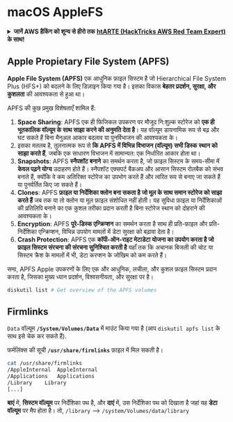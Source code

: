# macOS AppleFS

<details>

<summary><strong>जानें AWS हैकिंग को शून्य से हीरो तक</strong> <a href="https://training.hacktricks.xyz/courses/arte"><strong>htARTE (HackTricks AWS Red Team Expert)</strong></a><strong> के साथ!</strong></summary>

HackTricks का समर्थन करने के अन्य तरीके:

* अगर आप चाहते हैं कि आपकी **कंपनी HackTricks में विज्ञापित हो** या **HackTricks को PDF में डाउनलोड करें** तो [**सब्सक्रिप्शन प्लान्स देखें**](https://github.com/sponsors/carlospolop)!
* [**आधिकारिक PEASS और HackTricks स्वैग**](https://peass.creator-spring.com) प्राप्त करें
* हमारे विशेष [**NFTs**](https://opensea.io/collection/the-peass-family) कलेक्शन, [**The PEASS Family**](https://opensea.io/collection/the-peass-family) की खोज करें
* **शामिल हों** 💬 [**डिस्कॉर्ड समूह**](https://discord.gg/hRep4RUj7f) या [**टेलीग्राम समूह**](https://t.me/peass) या **मुझे** **ट्विटर** 🐦 [**@carlospolopm**](https://twitter.com/carlospolopm)** पर फॉलो** करें।
* **अपने हैकिंग ट्रिक्स साझा करें** द्वारा PRs सबमिट करके [**HackTricks**](https://github.com/carlospolop/hacktricks) और [**HackTricks Cloud**](https://github.com/carlospolop/hacktricks-cloud) github repos में।

</details>

## Apple Propietary File System (APFS)

**Apple File System (APFS)** एक आधुनिक फ़ाइल सिस्टम है जो Hierarchical File System Plus (HFS+) को बदलने के लिए डिज़ाइन किया गया है। इसका विकास **बेहतर प्रदर्शन, सुरक्षा, और कुशलता** की आवश्यकता से हुआ था।

APFS की कुछ प्रमुख विशेषताएँ शामिल हैं:

1. **Space Sharing**: APFS एक ही फिजिकल उपकरण पर मौजूद नि:शुल्क स्टोरेज को **एक ही भूतकालिक वॉल्यूम के साथ साझा करने की अनुमति देता है**। यह वॉल्यूम डायनामिक रूप से बढ़ और घट सकते हैं बिना मैनुअल आकार बदलाव या पुनर्विभाजन की आवश्यकता के।
1. इसका मतलब है, तुलनात्मक रूप से **कि APFS में विभिन्न विभाजन (वॉल्यूम) सभी डिस्क स्थान को साझा करते हैं**, जबकि एक साधारण विभाजन में सामान्यत: एक निर्धारित आकार होता था।
2. **Snapshots**: APFS **स्नैपशॉट बनाने** का समर्थन करता है, जो फ़ाइल सिस्टम के समय-सीमा में **केवल पढ़ने योग्य** उदाहरण होते हैं। स्नैपशॉट एक्सपर्ट बैकअप और आसान सिस्टम रोलबैक को संभव बनाते हैं, क्योंकि वे कम अतिरिक्त स्टोरेज का उपभोग करते हैं और त्वरित रूप से बनाए जा सकते हैं या पुनर्वर्तित किए जा सकते हैं।
3. **Clones**: APFS **फ़ाइल या निर्देशिका क्लोन बना सकता है जो मूल के साथ समान स्टोरेज को साझा करते हैं** जब तक या तो क्लोन या मूल फ़ाइल संशोधित नहीं होती। यह सुविधा फ़ाइल या निर्देशिकाओं की प्रतिलिपि बनाने का एक कुशल तरीका प्रदान करती है बिना स्टोरेज स्थान को दोहराने की आवश्यकता के।
4. **Encryption**: APFS **पूरे-डिस्क एन्क्रिप्शन** का समर्थन करता है साथ ही प्रति-फ़ाइल और प्रति-निर्देशिका एन्क्रिप्शन, विभिन्न उपयोग मामलों में डेटा सुरक्षा को बढ़ावा देता है।
5. **Crash Protection**: APFS एक **कॉपी-ऑन-राइट मेटाडेटा योजना का उपयोग करता है जो फ़ाइल सिस्टम संरचना की संरचना सुनिश्चित करती है** यहाँ तक कि अचानक बिजली की चोट या सिस्टम क्रैश के मामलों में भी, डेटा करप्शन के जोखिम को कम करते हैं।

सम्ग्र, APFS Apple उपकरणों के लिए एक और आधुनिक, लचीला, और कुशल फ़ाइल सिस्टम प्रदान करता है, जिसका मुख्य ध्यान प्रदर्शन, विश्वसनीयता, और सुरक्षा पर है।
```bash
diskutil list # Get overview of the APFS volumes
```
## Firmlinks

`Data` वॉल्यूम **`/System/Volumes/Data`** में माउंट किया गया है (आप `diskutil apfs list` के साथ इसे चेक कर सकते हैं).

फर्मलिंक्स की सूची **`/usr/share/firmlinks`** फ़ाइल में मिल सकती है।
```bash
cat /usr/share/firmlinks
/AppleInternal	AppleInternal
/Applications	Applications
/Library	Library
[...]
```
**बाएं** में, **सिस्टम वॉल्यूम** पर निर्देशिका पथ है, और **दाएं** में, उस निर्देशिका पथ को दिखाता है जहां यह **डेटा वॉल्यूम** पर मैप होता है। तो, `/library` --> `/system/Volumes/data/library`
